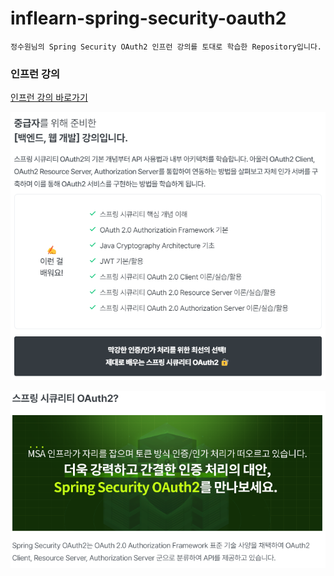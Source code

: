 # inflearn-spring-security-oauth2


```
정수원님의 Spring Security OAuth2 인프런 강의를 토대로 학습한 Repository입니다.
```

### 인프런 강의
[인프런 강의 바로가기](https://www.inflearn.com/course/%EC%A0%95%EC%88%98%EC%9B%90-%EC%8A%A4%ED%94%84%EB%A7%81-%EC%8B%9C%ED%81%90%EB%A6%AC%ED%8B%B0/dashboard)

![img.png](img.png)

![img_1.png](img_1.png)